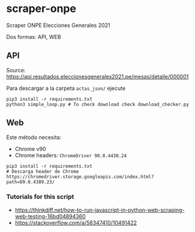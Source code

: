# scraper-onpe

Scraper ONPE Elecciones Generales 2021

Dos formas: API, WEB

## API

Source: https://api.resultados.eleccionesgenerales2021.pe/mesas/detalle/000001

Para descargar a la carpeta `actas_json/` ejecute

```
pip3 install -r requirements.txt
python3 simple_loop.py # To check download check download_checker.py
```


## Web

Este método necesita:

- Chrome v90
- Chrome headers: `ChromeDriver 90.0.4430.24`

```
pip3 install -r requirements.txt
# Descarga header de Chrome
https://chromedriver.storage.googleapis.com/index.html?path=89.0.4389.23/
```


### Tutorials for this script

- https://thinkdiff.net/how-to-run-javascript-in-python-web-scraping-web-testing-16bd04894360
- https://stackoverflow.com/a/58347410/10491422
